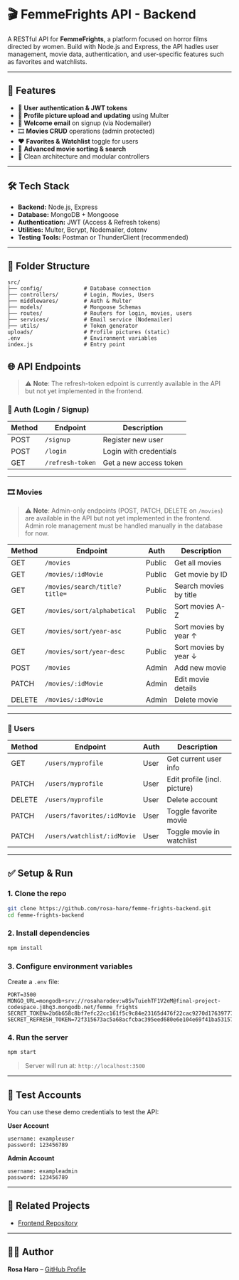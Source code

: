 # 🎬 FemmeFrights API - Backend

A RESTful API for **FemmeFrights**, a platform focused on horror films directed by women. Build with Node.js and Express, the API hadles user management, movie data, authentication, and  user-specific features such as favorites and watchlists.

---

## 🚀 Features

- 🔐 **User authentication & JWT tokens**
- 📸 **Profile picture upload and updating** using Multer
- 💌 **Welcome email** on signup (via Nodemailer)
- 🎞️ **Movies CRUD** operations (admin protected)
- ❤️ **Favorites & Watchlist** toggle for users
- 🔎 **Advanced movie sorting & search**
- 🧠 Clean architecture and modular controllers

---

## 🛠️ Tech Stack

- **Backend:** Node.js, Express
- **Database:** MongoDB + Mongoose
- **Authentication:** JWT (Access & Refresh tokens)
- **Utilities:** Multer, Bcrypt, Nodemailer, dotenv
- **Testing Tools:** Postman or ThunderClient (recommended)

---

## 📁 Folder Structure

```
src/
├── config/             # Database connection
├── controllers/        # Login, Movies, Users
├── middlewares/        # Auth & Multer
├── models/             # Mongoose Schemas
├── routes/             # Routers for login, movies, users
├── services/           # Email service (Nodemailer)
├── utils/              # Token generator
uploads/                # Profile pictures (static)
.env                    # Environment variables
index.js                # Entry point
```



## 🌐 API Endpoints

> ⚠️ **Note**: The refresh-token edpoint is currently available in the API but not yet implemented in the frontend.

### 🔐 Auth (Login / Signup)
| Method | Endpoint         | Description                   |
|--------|------------------|-------------------------------|
| POST   | `/signup`        | Register new user             |
| POST   | `/login`         | Login with credentials        |
| GET    | `/refresh-token` | Get a new access token        |

---

### 🎞️ Movies

> ⚠️ **Note**: Admin-only endpoints (POST, PATCH, DELETE on `/movies`) are available in the API but not yet implemented in the frontend. Admin role management must be handled manually in the database for now.

| Method | Endpoint                         | Auth     | Description                    |
|--------|----------------------------------|----------|--------------------------------|
| GET    | `/movies`                        | Public   | Get all movies                 |
| GET    | `/movies/:idMovie`               | Public   | Get movie by ID                |
| GET    | `/movies/search/title?title=`    | Public   | Search movies by title         |
| GET    | `/movies/sort/alphabetical`      | Public   | Sort movies A-Z                |
| GET    | `/movies/sort/year-asc`          | Public   | Sort movies by year ↑          |
| GET    | `/movies/sort/year-desc`         | Public   | Sort movies by year ↓          |
| POST   | `/movies`                        | Admin    | Add new movie                  |
| PATCH  | `/movies/:idMovie`               | Admin    | Edit movie details             |
| DELETE | `/movies/:idMovie`               | Admin    | Delete movie                   |

---

### 👤 Users
| Method | Endpoint                          | Auth   | Description                      |
|--------|-----------------------------------|--------|----------------------------------|
| GET    | `/users/myprofile`                | User   | Get current user info            |
| PATCH  | `/users/myprofile`                | User   | Edit profile (incl. picture)     |
| DELETE | `/users/myprofile`                | User   | Delete account                   |
| PATCH  | `/users/favorites/:idMovie`       | User   | Toggle favorite movie            |
| PATCH  | `/users/watchlist/:idMovie`       | User   | Toggle movie in watchlist        |

---

## ✅ Setup & Run

### 1. Clone the repo
```bash
git clone https://github.com/rosa-haro/femme-frights-backend.git
cd femme-frights-backend
```

### 2. Install dependencies
```bash
npm install
```

### 3. Configure environment variables

Create a `.env` file:

```
PORT=3500
MONGO_URL=mongodb+srv://rosaharodev:w8SvTuiehTF1V2eM@final-project-codespace.j8hq3.mongodb.net/femme_frights
SECRET_TOKEN=2b6b658c8bf7efc22cc161f5c9c84e23165d476f22cac9270d1763977773bd55
SECRET_REFRESH_TOKEN=72f315673ac5a68acfcbac395eed680e6e104e69f41ba53157d610e86095e935
```

### 4. Run the server
```bash
npm start
```
> Server will run at: `http://localhost:3500`

---

## 🧪 Test Accounts

You can use these demo credentials to test the API:

**User Account**
```
username: exampleuser
password: 123456789
```

**Admin Account**
```
username: exampleadmin
password: 123456789
```

---

## 🔗 Related Projects

- [Frontend Repository](https://github.com/rosa-haro/femme-frights-frontend.git)

---

## 👩‍💻 Author

**Rosa Haro** – [GitHub Profile](https://github.com/rosa-haro)
